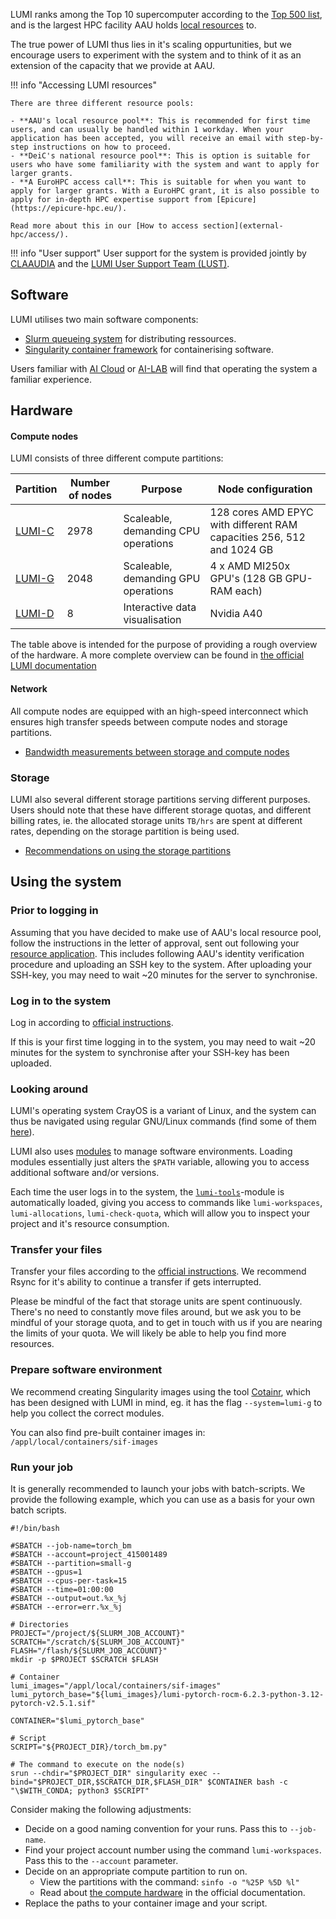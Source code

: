 
LUMI ranks among the Top 10 supercomputer according to the [Top 500 list](https://top500.org), and is the largest HPC facility AAU holds [local resources](external-hpc/access/#hpc-facilities-accessible-with-local-and-national-resources) to.

The true power of LUMI thus lies in it's scaling oppurtunities, but we encourage users to experiment with the system and to think of it as an extension of the capacity that we provide at AAU.

!!! info "Accessing LUMI resources"

    There are three different resource pools:
    
    - **AAU's local resource pool**: This is recommended for first time users, and can usually be handled within 1 workday. When your application has been accepted, you will receive an email with step-by-step instructions on how to proceed.
    - **DeiC's national resource pool**: This is option is suitable for users who have some familiarity with the system and want to apply for larger grants.
    - **A EuroHPC access call**: This is suitable for when you want to apply for larger grants. With a EuroHPC grant, it is also possible to apply for in-depth HPC expertise support from [Epicure](https://epicure-hpc.eu/).

    Read more about this in our [How to access section](external-hpc/access/).

!!! info "User support"
    User support for the system is provided jointly by [CLAAUDIA](https://aau.service-now.com/serviceportal?id=sc_cat_item&sys_id=a05e2fb4c3434610f0f3041ad001310e) and the [LUMI User Support Team (LUST)](https://www.lumi-supercomputer.eu/user-support/).

## Software

LUMI utilises two main software components:

- [Slurm queueing system](https://docs.lumi-supercomputer.eu/runjobs/scheduled-jobs/slurm-quickstart/) for distributing ressources.
- [Singularity container framework](https://docs.lumi-supercomputer.eu/software/containers/singularity/) for containerising software.

Users familiar with [AI Cloud](/ai-cloud) or [AI-LAB](/ai-lab) will find that operating the system a familiar experience.

## Hardware

#### Compute nodes
LUMI consists of three different compute partitions:

| Partition | Number of nodes | Purpose | Node configuration |
| ---       |       ---       |   ---   |   ---         |
| [LUMI-C](https://docs.lumi-supercomputer.eu/hardware/lumic/) | 2978 | Scaleable, demanding CPU operations | 128 cores AMD EPYC with different RAM capacities 256, 512 and 1024 GB| 
| [LUMI-G](https://docs.lumi-supercomputer.eu/hardware/lumig/) | 2048 | Scaleable, demanding GPU operations | 4 x AMD MI250x GPU's (128 GB GPU-RAM each)|
| [LUMI-D](https://docs.lumi-supercomputer.eu/hardware/lumid/) | 8 | Interactive data visualisation | Nvidia A40 |

The table above is intended for the purpose of providing a rough overview of the hardware. 
A more complete overview can be found in [the official LUMI documentation](https://docs.lumi-supercomputer.eu/hardware/)

#### Network
All compute nodes are equipped with an high-speed interconnect which ensures high transfer speeds between compute nodes and storage partitions.

  - [Bandwidth measurements between storage and compute nodes](https://docs.lumi-supercomputer.eu/hardware/network/#inter-and-intra-partition-bandwidth)

### Storage

LUMI also several different storage partitions serving different purposes. Users should note that these have different storage quotas, and different billing rates, ie. the allocated storage units `TB/hrs` are spent at different rates, depending on the storage partition is being used.

- [Recommendations on using the storage partitions](https://docs.lumi-supercomputer.eu/storage/)

## Using the system

### Prior to logging in

Assuming that you have decided to make use of AAU's local resource pool, follow the instructions in the letter of approval, sent out following your [resource application](/external-hpc/access). This includes following AAU's identity verification procedure and uploading an SSH key to the system. After uploading your SSH-key, you may need to wait ~20 minutes for the server to synchronise.

### Log in to the system

Log in according to [official instructions](https://docs.lumi-supercomputer.eu/firststeps/loggingin/). 

If this is your first time logging in to the system, you may need to wait ~20 minutes for the system to synchronise after your SSH-key has been uploaded.

### Looking around

LUMI's operating system CrayOS is a variant of Linux, and the system can thus be navigated using regular GNU/Linux commands (find some of them [here](https://linuxjourney.com/lesson/the-shell)).

LUMI also uses [modules](https://docs.lumi-supercomputer.eu/runjobs/lumi_env/Lmod_modules/) to manage software environments. Loading modules essentially just alters the `$PATH` variable, allowing you to access additional software and/or versions.

Each time the user logs in to the system, the [`lumi-tools`](https://lumi-supercomputer.github.io/LUMI-EasyBuild-docs/l/lumi-tools/)-module is automatically loaded, giving you access to commands like `lumi-workspaces`, `lumi-allocations`, `lumi-check-quota`, which will allow you to inspect your project and it's resource consumption.

### Transfer your files

Transfer your files according to the [official instructions](https://docs.lumi-supercomputer.eu/firststeps/movingdata/). We recommend Rsync for it's ability to continue a transfer if gets interrupted.

Please be mindful of the fact that storage units are spent continuously. There's no need to constantly move files around, but we ask you to be mindful of your storage quota, and to get in touch with us if you are nearing the limits of your quota. We will likely be able to help you find more resources.

### Prepare software environment

We recommend creating Singularity images using the tool [Cotainr](https://docs.lumi-supercomputer.eu/software/containers/singularity/#building-containers-using-the-cotainr-tool), which has been designed with LUMI in mind, eg. it has the flag `--system=lumi-g` to help you collect the correct modules.

You can also find pre-built container images in: `/appl/local/containers/sif-images`

### Run your job

It is generally recommended to launch your jobs with batch-scripts. We provide the following example, which you can use as a basis for your own batch scripts.

    #!/bin/bash
    
    #SBATCH --job-name=torch_bm
    #SBATCH --account=project_415001489
    #SBATCH --partition=small-g
    #SBATCH --gpus=1
    #SBATCH --cpus-per-task=15
    #SBATCH --time=01:00:00
    #SBATCH --output=out.%x_%j
    #SBATCH --error=err.%x_%j
    
    # Directories
    PROJECT="/project/${SLURM_JOB_ACCOUNT}"
    SCRATCH="/scratch/${SLURM_JOB_ACCOUNT}"
    FLASH="/flash/${SLURM_JOB_ACCOUNT}"
    mkdir -p $PROJECT $SCRATCH $FLASH

    # Container
    lumi_images="/appl/local/containers/sif-images"
    lumi_pytorch_base="${lumi_images}/lumi-pytorch-rocm-6.2.3-python-3.12-pytorch-v2.5.1.sif"
    
    CONTAINER="$lumi_pytorch_base"
    
    # Script
    SCRIPT="${PROJECT_DIR}/torch_bm.py"
   
    # The command to execute on the node(s)
    srun --chdir="$PROJECT_DIR" singularity exec --bind="$PROJECT_DIR,$SCRATCH_DIR,$FLASH_DIR" $CONTAINER bash -c "\$WITH_CONDA; python3 $SCRIPT"

Consider making the following adjustments:

* Decide on a good naming convention for your runs. Pass this to `--job-name`.
* Find your project account number using the command `lumi-workspaces`. Pass this to the `--account` parameter.
* Decide on an appropriate compute partition to run on. 
    * View the partitions with the command: `sinfo -o "%25P %5D %l"`
    * Read about [the compute hardware](https://docs.lumi-supercomputer.eu/hardware/lumig/) in the official documentation.
* Replace the paths to your container image and your script.

